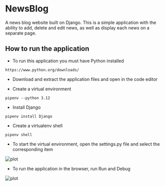 # NewsBlog
A news blog website built on Django. This is a simple application with the ability to add, delete and edit news, as well as display each news on a separate page.

## How to run the application

* To run this application you must have Python installed

```
https://www.python.org/downloads/
```

* Download and extract the application files and open in the code editor

* Create a virtual environment 

```
pipenv --python 3.12
```

* Install Django

```
pipenv install Django
```

* Create a virtualenv shell

```
pipenv shell
```

* To start the virtual environment, open the settings.py file and select the corresponding item

![plot](https://ibb.co/SfbX0z9)

* To run the application in the browser, run Run and Debug

![plot](https://ibb.co/HCXQM4M)

